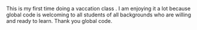 This is my first time doing a vaccation class . I am enjoying it a lot because global code is welcoming to all students of all backgrounds who are willing and ready to learn.
Thank you global code.